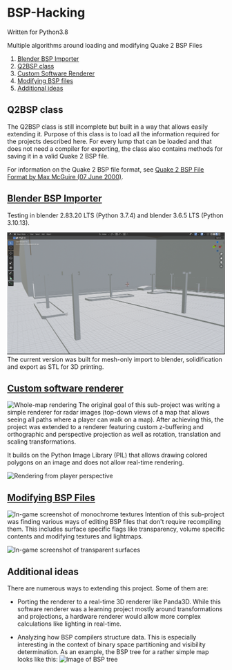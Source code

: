 # BSP-Hacking
Written for Python3.8

Multiple algorithms around loading and modifying 
Quake 2 BSP Files

1. [Blender BSP Importer](#blender-bsp-importer)
2. [Q2BSP class](#q2bsp-class)
3. [Custom Software Renderer](#custom-software-renderer)
4. [Modifying BSP files](#modifying-bsp-files)
5. [Additional ideas](#additional-ideas)

## Q2BSP class
The Q2BSP class is still incomplete but built in a way that allows
easily extending it. Purpose of this class is to load all the information
required for the projects described here. 
For every lump that can be loaded and that does not need
a compiler for exporting, the class also contains 
methods for saving it in a valid Quake 2 BSP file.

For information on the Quake 2 BSP file format, see [Quake 2 BSP File Format
by Max McGuire (07 June 2000)](https://www.flipcode.com/archives/Quake_2_BSP_File_Format.shtml).

## [Blender BSP Importer](docs/blender_importer.md)
Testing in blender 2.83.20 LTS (Python 3.7.4) and blender 3.6.5 LTS 
(Python 3.10.13).

![img.png](imgs/blender_importer.png)
The current version was built for mesh-only import to blender, solidification
and export as STL for 3D printing.

## [Custom software renderer](docs/renderer.md)
![Whole-map rendering](imgs/stack_perspective.png)
The original goal of this sub-project was writing
a simple renderer for radar images (top-down views
of a map that allows seeing all paths where a player can
walk on a map). After achieving this, the project was
extended to a renderer featuring custom z-buffering and orthographic and
 perspective projection as well as
rotation, translation and scaling transformations.

It builds on the Python Image Library (PIL) that allows
drawing colored polygons on an image and does not allow
real-time rendering.

![Rendering from player perspective](imgs/pp1_player_perspective.png)

## [Modifying BSP Files](docs/modifying.md)
![In-game screenshot of monochrome textures](imgs/monochrome_textures.jpg)
Intention of this sub-project was finding various ways of editing BSP files that
don't require recompiling them. This includes surface specific flags like transparency,
volume specific contents and modifying textures and lightmaps.

![In-game screenshot of transparent surfaces](imgs/transparent_surfaces.jpg)

## Additional ideas
There are numerous ways to extending this project. Some of them are:

- Porting the renderer to a real-time 3D renderer like Panda3D. While this software renderer was a learning project
mostly around transformations and projections, a hardware renderer would allow more complex calculations like lighting
in real-time.

- Analyzing how BSP compilers structure data. This is especially interesting in the context of binary space partitioning
and visibility determination. As an example, the BSP tree for a rather simple map looks like this:
![Image of BSP tree](imgs/bsp_tree.png)